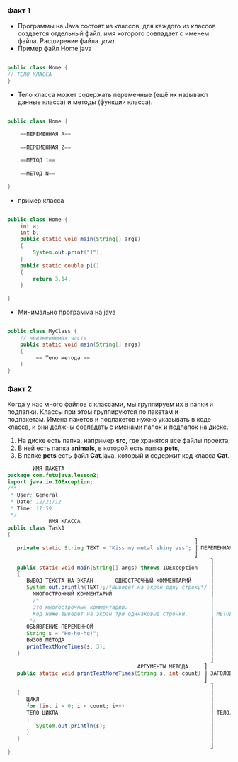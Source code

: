 ### Факт 1 

- Программы на Java  состоят из классов, для каждого из классов создается отдельный файл, имя которого совпадает с именем файла. Расширение файла _.java_.
- Пример файл Home.java 

```java

public class Home { 
// ТЕЛО КЛАССА 
}

```

- Тело класса может содержать переменные (ещё их называют данные класса) и методы (функции класса).

```java

public class Home {

	==ПЕРЕМЕННАЯ А== 
	
	==ПЕРЕМЕННАЯ Z== 
	
	==МЕТОД 1== 
	
	==МЕТОД N== 
	
}

```

- пример класса  

```java

public class Home {
	int a;
	int b;
	public static void main(String[] args)
	{
		System.out.print("1"); 
	}
	public static double pi()
	{
		return 3.14;
	}
	
}

```

- Минимально программа на java 

```java

public class MyClass {
	// неизменяемая часть
	public static void main(String[] args)
	{
		 == Тело метода ==
	}
}

```


### Факт 2 

Когда у нас много файлов с классами, мы группируем их в папки и подпапки. Классы при этом группируются по пакетам и подпакетам. Имена пакетов и подпакетов нужно указывать в коде класса, и они должны совпадать с именами папок и подпапок на диске.

1. На диске есть папка, например **src**, где хранятся все файлы проекта;  
2. В ней есть папка **animals**, в которой есть папка **pets**,  
3. В папке **pets** есть файл **Cat**.java, который и содержит код класса **Cat**.

```java
        ИМЯ ПАКЕТА
package com.futujava.lesson2;
import java.io.IOExсeption;
/**
 * User: General
 * Date: 12/21/12
 * Time: 11:59
 */
             ИМЯ КЛАССА
public class Task1
{
                                                           ⎤
   private static String TEXT = "Kiss my metal shiny ass"; ⎥ ПЕРЕМЕННАЯ КЛАССА
                                                           ⎦
                                                                ⎤
   public static void main(String[] args) throws IOExсeption    ⎥
   {                                                            ⎥
      ВЫВОД ТЕКСТА НА ЭКРАН       ОДНОСТРОЧНЫЙ КОММЕНТАРИЙ      ⎥
      System.out.println(TEXT);/*Выведет на экран одну строку*/ ⎥
        МНОГОСТРОЧНЫЙ КОММЕНТАРИЙ                               ⎥
        /*                                                      ⎥
        Это многострочный комментарий.                          ⎥
        Код ниже выведет на экран три одинаковые строчки.       ⎥ МЕТОД main()
       */                                                       ⎥
      ОБЪЯВЛЕНИЕ ПЕРЕМЕННОЙ                                     ⎥
      String s = "Ho-ho-ho!";                                   ⎥
      ВЫЗОВ МЕТОДА                                              ⎥
      printTextMoreTimes(s, 3);                                 ⎥
   }                                                            ⎥
                                                                ⎦
                                         АРГУМЕНТЫ МЕТОДА     ⎤
   public static void printTextMoreTimes(String s, int count) ⎥ ЗАГОЛОВОК МЕТОДА
                                                              ⎦
                                                                ⎤
   {                                                            ⎥
      ЦИКЛ                                                      ⎥
      for (int i = 0; i < count; i++)                           ⎥
      ТЕЛО ЦИКЛА                                                ⎥ ТЕЛО/КОД МЕТОДА
      {                                                         ⎥
         System.out.println(s);                                 ⎥
      }                                                         ⎥
   }                                                            ⎥
                                                                ⎦
}
```

  